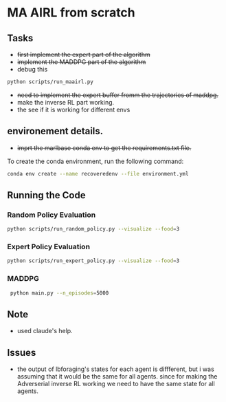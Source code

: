# MA AIRL from scratch

## Tasks
- ~~first implement the expert part of the algorithm~~
- ~~implement the MADDPG part of the algorithm~~
- debug this 
```bash
python scripts/run_maairl.py 
```
- ~~need to implement the expert buffer fromm the trajectories of maddpg.~~
- make the inverse RL part working.
- the see if it is working for different envs


## environement details.
- ~~imprt the marlbase conda env to get the requirements.txt file.~~

To create the conda environment, run the following command:
```bash
conda env create --name recoveredenv --file environment.yml
```

## Running the Code

### Random Policy Evaluation
```bash
python scripts/run_random_policy.py --visualize --food=3
```

### Expert Policy Evaluation
```bash
python scripts/run_expert_policy.py --visualize --food=3
```

### MADDPG
```bash
 python main.py --n_episodes=5000
```

## Note
- used claude's help.

## Issues
- the output of lbforaging's states for each agent is diffferent, but i was assuming that it would be the same for all agents. since for making the Adverserial inverse RL working we need to have the same state for all agents.
